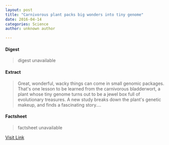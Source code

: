 ```yaml
---
layout: post
title: "Carnivorous plant packs big wonders into tiny genome"
date: 2016-04-14
categories: Science
author: unknown author

---
```



#### Digest
>digest unavailable

#### Extract
>Great, wonderful, wacky things can come in small genomic packages. That's one lesson to be learned from the carnivorous bladderwort, a plant whose tiny genome turns out to be a jewel box full of evolutionary treasures. A new study breaks down the plant's genetic makeup, and finds a fascinating story....

#### Factsheet
>factsheet unavailable

[Visit Link](http://feeds.sciencedaily.com/~r/sciencedaily/~3/a-HV0FJZFZ4/150223142250.htm)


